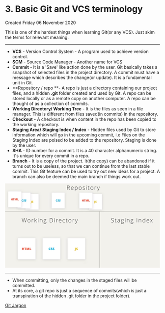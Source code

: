 # 3. Basic Git and VCS terminology
Created Friday 06 November 2020

This is one of the hardest things when learning Git(or any VCS).
Just skim the terms for relevant meaning.

*****


* **VCS** - Version Control System - A program used to achieve version control.
* **SCM** - Source Code Manager - Another name for VCS
* **Commit** - It is a 'Save' like action done by the user. Git basically takes a snapshot of selected files in the project directory. A commit must have a message which describes the change(or update). It is a fundamental unit in Git.
* **Repository / repo **- A repo is just a directory containing our project files, and a hidden __.git__ folder created and used by Git. A repo can be stored locally or as a remote copy on another computer. A repo can be thought of as a collection of commits.
* **Working Directory/ Working Tree** - It is the files as seen in a file manager. This is different from files saved(in commits) in the repository.
* **Checkout** - A checkout is when content in the repo has been copied to the working repository.
* **Staging Area/ Staging Index / Index** - Hidden files used by Git to store information which will go in the upcoming commit, i.e Files on the Staging Index are poised to be added to the repository. Staging is done by the user.
* **SHA** - ID number for a commit. It is a 40 character alphanumeric string. It's unique for every commit in a repo.
* **Branch** - It is a copy of the project. It(the copy) can be abandoned if it turns out to be useless, so that we can continue from the last stable commit. This Git feature can be used to try out new ideas for a project. A branch can also be deemed the main branch if things work out.

![](./3._Basic_Git_and_VCS_terminology/pasted_image.png)

*****


* When committing, only the changes in the staged files will be committed.
* At its core, a git repo is just a sequence of commits(which is just a transpiration of the hidden .git folder in the project folder).

[Git Jargon](./3._Basic_Git_and_VCS_terminology/ud123-git-keyterms.pdf)

